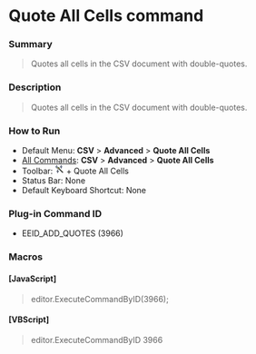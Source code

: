# Quote All Cells command

### Summary

> Quotes all cells in the CSV document with double-quotes.

### Description

> Quotes all cells in the CSV document with double-quotes.

### How to Run

- Default Menu: **CSV** \> **Advanced** \> **Quote All Cells**
- [All Commands](../tools/all_commands): **CSV** \> **Advanced** \> **Quote All Cells**
- Toolbar: ![](../../images/convert_to.gif) \+ Quote All Cells
- Status Bar: None
- Default Keyboard Shortcut: None

### Plug-in Command ID

- EEID\_ADD\_QUOTES (3966)

### Macros

#### \[JavaScript\]

> editor.ExecuteCommandByID(3966);

#### \[VBScript\]

> editor.ExecuteCommandByID 3966
